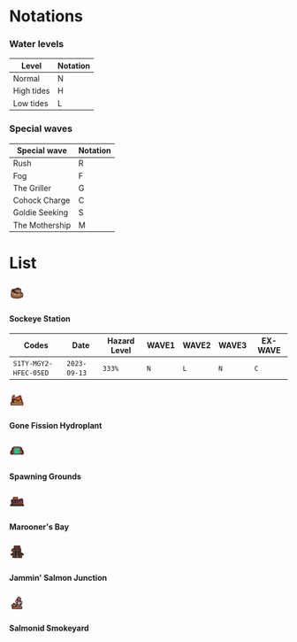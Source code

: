 # Notations
### Water levels

| Level      | Notation |
|------------|----------|
| Normal     | N        |
| High tides | H        |
| Low tides  | L        |

### Special waves

| Special wave   | Notation |
|----------------|----------|
| Rush           | R        |
| Fog            | F        |
| The Griller    | G        |
| Cohock Charge  | C        |
| Goldie Seeking | S        |
| The Mothership | M        |

# List
### <img width="28" alt="Sockeye Station" src="img/stages/stage-sockeye-station.png">
#### Sockeye Station

| Codes                 | Date         | Hazard Level | WAVE1 | WAVE2 | WAVE3 | EX-WAVE |
|-----------------------|--------------|--------------|-------|-------|-------|---------|
| `S1TY-MGY2-HFEC-05ED` | `2023-09-13` | `333%`       | `N`   | `L`   | `N`   | `C`     |

### <img width="28" alt="Sockeye Station" src="img/stages/stage-gone-fission-hydroplant.png">
#### Gone Fission Hydroplant


### <img width="28" alt="Sockeye Station" src="img/stages/stage-spawning-grounds.png">
#### Spawning Grounds


### <img width="28" alt="Sockeye Station" src="img/stages/stage-marooners-bay.png">
#### Marooner's Bay


### <img width="28" alt="Sockeye Station" src="img/stages/stage-jammin-salmon-junction.png">
#### Jammin' Salmon Junction


### <img width="28" alt="Sockeye Station" src="img/stages/stage-salmonid-smokeyard.png">
#### Salmonid Smokeyard
